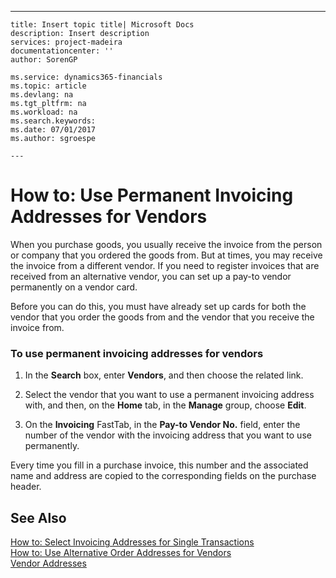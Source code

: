 ---
    title: Insert topic title| Microsoft Docs
    description: Insert description
    services: project-madeira
    documentationcenter: ''
    author: SorenGP

    ms.service: dynamics365-financials
    ms.topic: article
    ms.devlang: na
    ms.tgt_pltfrm: na
    ms.workload: na
    ms.search.keywords:
    ms.date: 07/01/2017
    ms.author: sgroespe

    ---
# How to: Use Permanent Invoicing Addresses for Vendors
When you purchase goods, you usually receive the invoice from the person or company that you ordered the goods from. But at times, you may receive the invoice from a different vendor. If you need to register invoices that are received from an alternative vendor, you can set up a pay\-to vendor permanently on a vendor card.  
  
 Before you can do this, you must have already set up cards for both the vendor that you order the goods from and the vendor that you receive the invoice from.  
  
### To use permanent invoicing addresses for vendors  
  
1.  In the **Search** box, enter **Vendors**, and then choose the related link.  
  
2.  Select the vendor that you want to use a permanent invoicing address with, and then, on the **Home** tab, in the **Manage** group, choose **Edit**.  
  
3.  On the **Invoicing** FastTab, in the **Pay\-to Vendor No.** field, enter the number of the vendor with the invoicing address that you want to use permanently.  
  
 Every time you fill in a purchase invoice, this number and the associated name and address are copied to the corresponding fields on the purchase header.  
  
## See Also  
 [How to: Select Invoicing Addresses for Single Transactions](../Finance/how-to-select-invoicing-addresses-for-single-transactions.md)   
 [How to: Use Alternative Order Addresses for Vendors](../Purchasing/how-to-use-alternative-order-addresses-for-vendors.md)   
 [Vendor Addresses](../Purchasing/vendor-addresses.md)